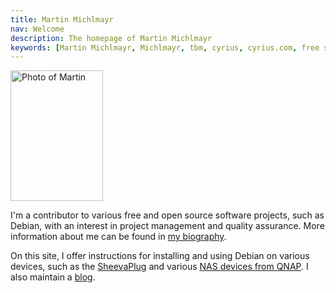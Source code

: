 ```yaml
---
title: Martin Michlmayr
nav: Welcome
description: The homepage of Martin Michlmayr
keywords: [Martin Michlmayr, Michlmayr, tbm, cyrius, cyrius.com, free software]
---
```


<div class="right">
<img src = "images/palm.jpg" alt = "Photo of Martin" width="148" height="209" />
</div>

I'm a contributor to various free and open source software projects, such
as Debian, with an interest in project management and quality assurance.
More information about me can be found in [my biography](bio/).

On this site, I offer instructions for installing and using Debian on
various devices, such as the [SheevaPlug](debian/kirkwood/sheevaplug/) and
various [NAS devices from QNAP](debian/kirkwood/qnap/).  I also maintain a
[blog](blog).

